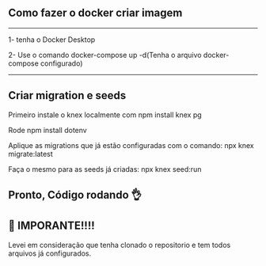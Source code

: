 ## Como fazer o docker criar imagem
---

1- tenha o Docker Desktop

2- Use o comando docker-compose up -d(Tenha o arquivo docker-compose configurado)

---
## Criar migration e seeds

Primeiro instale o knex localmente com npm install knex pg

Rode npm install dotenv

Aplique as migrations que já estão configuradas com o comando: npx knex migrate:latest

Faça o mesmo para as seeds já criadas:  npx knex seed:run

## Pronto, Código rodando 👌

## 🚨 IMPORANTE!!!!
Levei em consideração que tenha clonado o repositorio e tem todos arquivos já configurados.

